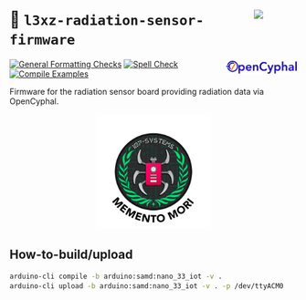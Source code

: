 <a href="https://107-systems.org/"><img align="right" src="https://raw.githubusercontent.com/107-systems/.github/main/logo/107-systems.png" width="15%"></a>
:floppy_disk: `l3xz-radiation-sensor-firmware`
==============================================
<a href="https://opencyphal.org/"><img align="right" src="https://raw.githubusercontent.com/107-systems/.github/main/logo/opencyphal.svg" width="25%"></a>
[![General Formatting Checks](https://github.com/107-systems/l3xz-radiation-sensor-firmware/workflows/General%20Formatting%20Checks/badge.svg)](https://github.com/107-systems/l3xz-radiation-sensor-firmware/actions?workflow=General+Formatting+Checks)
[![Spell Check](https://github.com/107-systems/l3xz-radiation-sensor-firmware/workflows/Spell%20Check/badge.svg)](https://github.com/107-systems/l3xz-radiation-sensor-firmware/actions?workflow=Spell+Check)
[![Compile Examples](https://github.com/107-systems/l3xz-radiation-sensor-firmware/workflows/Compile/badge.svg)](https://github.com/107-systems/l3xz-radiation-sensor-firmware/actions?workflow=Compile)

Firmware for the radiation sensor board providing radiation data via OpenCyphal.

<p align="center">
  <a href="https://github.com/107-systems/l3xz"><img src="https://raw.githubusercontent.com/107-systems/.github/main/logo/l3xz-logo-memento-mori-github.png" width="40%"></a>
</p>

## How-to-build/upload
```bash
arduino-cli compile -b arduino:samd:nano_33_iot -v .
arduino-cli upload -b arduino:samd:nano_33_iot -v . -p /dev/ttyACM0
```
